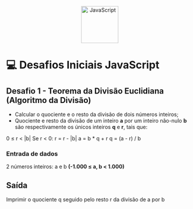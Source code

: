 <div align="center">
  <img alt="JavaScript" height="100" src="https://raw.githubusercontent.com/FortAwesome/Font-Awesome/6.x/svgs/brands/js-square.svg">
</div>

# 💻 Desafios Iniciais JavaScript

## Desafio 1 - Teorema da Divisão Euclidiana (Algoritmo da Divisão)
- Calcular o quociente e o resto da divisão de dois números inteiros;
- Quociente e resto da divisão de um inteiro **a** por um inteiro não-nulo **b** são respectivamente os únicos inteiros **q** e **r**, tais que:

0 ≤ r < |b|
Se r < 0: r = r - |b|
a = b * q + r
q = (a - r) / b



### Entrada de dados
2 números inteiros: a e b
**(-1.000 ≤ a, b < 1.000)**

## Saída
Imprimir o quociente q seguido pelo resto r da divisão de a por b
